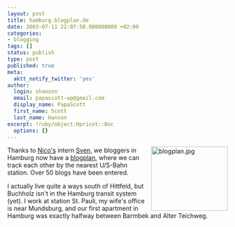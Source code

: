 ```yaml
---
layout: post
title: hamburg.blogplan.de
date: 2003-07-11 22:07:50.000000000 +02:00
categories:
- blogging
tags: []
status: publish
type: post
published: true
meta:
  aktt_notify_twitter: 'yes'
author:
  login: shanson
  email: papascott-wp@gmail.com
  display_name: PapaScott
  first_name: Scott
  last_name: Hanson
excerpt: !ruby/object:Hpricot::Doc
  options: {}
---
```

<p><a href="http://hamburg.blogplan.de/"><img alt="blogplan.jpg" src="https://www.papascott.de/wordpress/wp-content/uploads/2003/07/blogplan.jpg" width="175" height="147" border="0" align="right" /></a>Thanks to <a href="http://lumma.de">Nico's</a> intern <a href="http://wiesel.h-blog.org/">Sven</a>, we bloggers in Hamburg now have a <a href="http://hamburg.blogplan.de/">blogplan</a>, where we can track each other by the nearest U/S-Bahn station. Over 50 blogs have been entered.</p>
<p>I actually live quite a ways south of Hittfeld, but Buchholz isn't in the Hamburg transit system (yet). I work at station St. Pauli, my wife's office is near Mundsburg, and our first apartment in Hamburg was exactly halfway between Barmbek and Alter Teichweg.</p>
